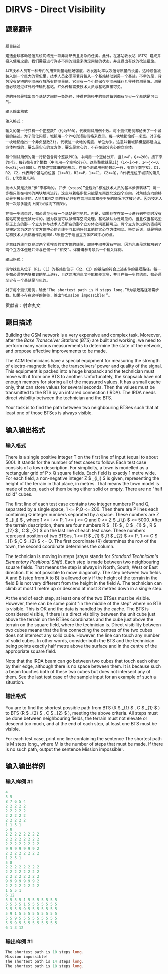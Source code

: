 # DIRVS - Direct Visibility

## 题意翻译

```

题目描述

建造全球移动通信系统网络是一项非常昂贵且复杂的任务。此外，在基站收发站（BTS）建成并投入使用之后，我们需要进行许多不同的测量来确定网络的状态，并且提出有效的改进措施。

ACM技术人员有一种专门的用来测量电磁场强度、收发器功率以及信号质量的设备。这种设备被装入到一个巨大的背包里，技术人员必须带着背包从一个基站移动到另一个基站。不幸的是，背包没有足够的空间来存放所有的测量值。它只有一个小的储存空间来储存几秒钟的测量值。测量值必须通过红外线传输到基站。红外传输需要技术人员与基站直接可见。

你的任务是找出两个基站之间的一条路径，使得在路径中的每时每刻都有至少一个基站是可见的。

输入输出格式

输入格式：

输入的第一行只有一个正整数T（约为500），代表测试用例个数。每个测试用例都给出了一个城镇的描述。为了简化问题，城镇用一个P×Q的矩形网格来表示。每一块地都恰好一米宽。对于每一块地都给出一个非负整数Zij，代表这一块地的高度，单位为米。这意味着城镇模型都是由立方体构成的，要么是实心的立方体，要么是空心的，不存在部分实心的立方体。

每个测试用例的第一行都包含两个整数P和Q，中间用一个空格分开，且1<=P，Q<=200。接下来的P行，每行都有Q个整数（中间用一个空格分开）。这些整数就是Zij（1<=i<=P，1<=j<=Q，0<=Zij<=5000）。在描述完城镇的地形后，在每个测试用例的最后一行，有四个数字R1，C1，R2，C2，代表两个基站的位置（1<=R1，R2<=P，1<=C1，C2<=Q）。R代表是位于城镇的第几行，L代表第几列。

技术人员是按照“步”来移动的。（“步（steps）”全程为“标准技术人员的基本步骤转移”）每一步都只能在相邻的两块地间进行。这意味着每步都只能是东南西北这四个方向。对角线方向的移动是不被允许的。A地与B地之间的移动只有在两地高度相差不多的情况下才被允许。因为技术人员一次最多能向上爬1米或向下爬3米。

在每一步结束时，都必须至少有一个基站是可见的。但是，如果存在在某一步进行到中间时没有基站可见也是被允许的，因为数据可以被储存空间处理。基站被认为是可见的，当且仅当基站坐标正上方的那一个立方体与技术人员所在的那个立方体之间直接可见。两个立方体之间的直接可见被定义为这两个立方体中心的连线不与其他任何其他的实心立方体相交。换句话说，就是把基站和技术人员都看作距地面0.5米且位于适当立方体区域中心的点。

注意红外线可以穿过两个紧挨着的立方体的缝隙，即使中间并没有空间。因为光束虽然接触到了两个立方体但是并未与任何一个“相交”。详情请参考最后一个输入样例。

输出格式：

请你找到从位于（R1，C1）的基站到位于（R2，C2）的基站的符合上述条件的最短路径。每一步都必须在两块相邻的地上进行，且这两块地高度不能相差太多，并且在每一步的结束，都必须至少有一个基站是可见的。

对于每个测试用例，输出“The shortest path is M steps long.”M为最短路径所需步数。如果不存在这样的路径，输出“Mission impossible!”。

```

贡献者：射命丸文

## 题目描述

 Building the GSM network is a very expensive and complex task. Moreover, after the _Base Transceiver Stations_ (_BTS_) are built and working, we need to perform many various measurements to determine the state of the network, and propose effective improvements to be made.

The ACM technicians have a special equipment for measuring the strength of electro-magnetic fields, the transceivers' power and quality of the signal. This equipment is packed into a huge knapsack and the technician must move with it from one BTS to another. Unfortunately, the knapsack have not enough memory for storing all of the measured values. It has a small cache only, that can store values for several seconds. Then the values must be transmitted to the BTS by an infrared connection (IRDA). The IRDA needs direct visibility between the technician and the BTS.

Your task is to find the path between two neighbouring BTSes such that at least one of those BTSes is always visible.

## 输入输出格式

### 输入格式

 There is a single positive integer T on the first line of input (equal to about 500). It stands for the number of test cases to follow. Each test case consists of a town description. For simplicity, a town is modelled as a rectangular grid of P x Q square fields. Each field is exactly 1 metre wide. For each field, a non-negative integer Z $ _{i,j} $ is given, representing the height of the terrain in that place, in metres. That means the town model is made of cubes, each of them being either solid or empty. There are no "half solid" cubes.

The first line of each test case contains two integer numbers P and Q, separated by a single space, 1 <= P,Q <= 200. Then there are P lines each containing Q integer numbers separated by a space. These numbers are Z $ _{i,j} $ , where 1 <= i <= P, 1 <= j <= Q and 0 <= Z $ _{i,j} $ <= 5000. After the terrain description, there are four numbers R $ _{1} $ , C $ _{1} $ , R $ _{2} $ , C $ _{2} $ on the last line of each test case. These numbers represent position of two BTSes, 1 <= R $ _{1} $ ,R $ _{2} $ <= P, 1 <= C $ _{1} $ ,C $ _{2} $ <= Q. The first coordinate (R) determines the row of the town, the second coordinate determines the column.

The technician is moving in steps (_steps_ stands for _Standard Technician's Elementary Positional Shift_). Each step is made between two neighbouring square fields. That means the step is always in North, South, West or East direction. It is not possible to move diagonally. The step between two fields A and B (step from A to B) is allowed only if the height of the terrain in the field B is not very different from the height in the field A. The technician can climb at most 1 metre up or descend at most 3 metres down in a single step.

At the end of each step, at least one of the two BTSes must be visible. However, there can be some point "in the middle of the step" where no BTS is visible. This is OK and the data is handled by the cache. The BTS is considered visible, if there is a direct visibility between the unit cube just above the terrain on the BTSes coordinates and the cube just above the terrain on the square field, where the technician is. Direct visibility between two cubes means that the line connecting the centres of the two cubes does not intersect any solid cube. However, the line can touch any number of solid cubes. In other words, consider both the BTS and the technician being points exactly half metre above the surface and in the centre of the appropriate square field.

Note that the IRDA beam can go between two cubes that touch each other by their edge, although there is no space between them. It is because such a beam touches both of these two cubes but does not intersect any of them. See the last test case of the sample input for an example of such a situation.

### 输出格式

 You are to find the shortest possible path from BTS (R $ _{1} $ , C $ _{1} $ ) to BTS (R $ _{2} $ , C $ _{2} $ ), meeting the above criteria. All steps must be done between neighbouring fields, the terrain must not elevate or descend too much, and at the end of each step, at least one BTS must be visible.

For each test case, print one line containing the sentence The shortest path is M steps long., where M is the number of steps that must be made. If there is no such path, output the sentence Mission impossible!.

## 输入输出样例

### 输入样例 #1

```cpp
4
5 5
8 7 6 5 4
2 2 2 2 2
2 2 2 2 2
2 2 2 2 2
2 2 2 2 2
1 1 5 1
5 8
2 2 2 2 2 2 2 2
2 2 2 2 2 2 2 2
2 2 2 2 2 2 2 2
9 9 9 9 9 9 9 2
2 2 2 2 2 2 2 2
1 2 5 1
5 8
2 2 2 2 2 2 2 2
2 2 2 2 2 2 2 2
2 2 2 2 2 2 2 2
9 9 9 9 9 9 9 2
2 2 2 2 2 2 2 2
1 5 5 1
6 12
5 5 5 5 1 5 5 5 5 5 5 5
5 5 5 5 1 5 5 5 5 5 5 5
5 5 5 5 9 5 5 5 5 5 5 5
5 9 1 5 5 5 5 5 5 5 5 5
5 5 9 5 5 5 5 5 5 5 5 5
5 5 9 5 5 5 5 5 5 5 5 5
6 1 3 12
```


### 输出样例 #1

```cpp
The shortest path is 10 steps long.
Mission impossible!
The shortest path is 14 steps long.
The shortest path is 18 steps long.
```


